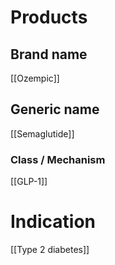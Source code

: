 # Products

## Brand name
[[Ozempic]]

## Generic name
[[Semaglutide]]

### Class / Mechanism
[[GLP-1]]

# Indication
[[Type 2 diabetes]]
